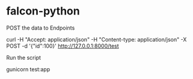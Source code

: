 # falcon-python

POST the data to Endpoints

  curl -H "Accept: application/json" -H "Content-type: application/json" -X POST -d '{"id":100}' http://127.0.0.1:8000/test
  
  
Run the script

   gunicorn test:app
